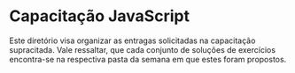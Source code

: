 # Capacitação JavaScript

Este diretório visa organizar as entragas solicitadas na capacitação supracitada. Vale ressaltar, que cada conjunto de soluções de exercícios encontra-se na respectiva pasta da semana em que estes foram propostos.